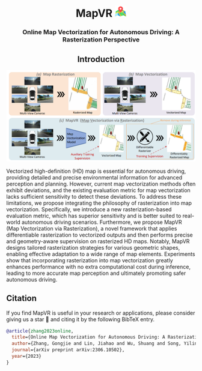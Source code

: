 <div align="center">
<h1>MapVR <img src="assets/map.png" width="30"></h1>
<h3>Online Map Vectorization for Autonomous Driving: A Rasterization Perspective</h3>


## Introduction
<div align="left">

![framework](assets/mapvr.png "framework")

Vectorized high-definition (HD) map is essential for autonomous driving, providing detailed and precise environmental information for advanced perception and planning. However, current map vectorization methods often exhibit deviations, and the existing evaluation metric for map vectorization lacks sufficient sensitivity to detect these deviations. To address these limitations, we propose integrating the philosophy of rasterization into map vectorization. Specifically, we introduce a new rasterization-based evaluation metric, which has superior sensitivity and is better suited to real-world autonomous driving scenarios. Furthermore, we propose MapVR (Map Vectorization via Rasterization), a novel framework that applies differentiable rasterization to vectorized outputs and then performs precise and geometry-aware supervision on rasterized HD maps. Notably, MapVR designs tailored rasterization strategies for various geometric shapes, enabling effective adaptation to a wide range of map elements. Experiments show that incorporating rasterization into map vectorization greatly enhances performance with no extra computational cost during inference, leading to more accurate map perception and ultimately promoting safer autonomous driving.


## Citation
If you find MapVR is useful in your research or applications, please consider giving us a star 🌟 and citing it by the following BibTeX entry.
```bibtex
@article{zhang2023online,
  title={Online Map Vectorization for Autonomous Driving: A Rasterization Perspective},
  author={Zhang, Gongjie and Lin, Jiahao and Wu, Shuang and Song, Yilin and Luo, Zhipeng and Xue, Yang and Lu, Shijian and Wang, Zuoguan},
  journal={arXiv preprint arXiv:2306.10502},
  year={2023}
}
```
